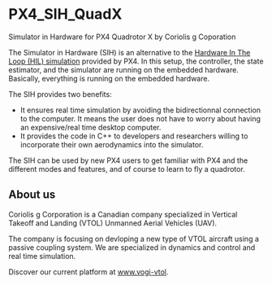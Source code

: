 # PX4_SIH_QuadX
Simulator in Hardware for PX4 Quadrotor X by Coriolis g Coporation

The Simulator in Hardware (SIH) is an alternative to the [Hardware In The Loop (HIL) simulation](https://dev.px4.io/en/simulation/hitl.html) provided by PX4. In this setup, the controller, the state estimator, and the simulator are running on the embedded hardware. Basically, everything is running on the embedded hardware.

The SIH provides two benefits:
- It ensures real time simulation by avoiding the bidirectionnal connection to the computer. It means the user does not have to worry about having an expensive/real time desktop computer.
- It provides the code in C++ to developers and researchers willing to incorporate their own aerodynamics into the simulator.

The SIH can be used by new PX4 users to get familiar with PX4 and the different modes and features, and of course to learn to fly a quadrotor.

## About us
Coriolis g Corporation is a Canadian company specialized in Vertical Takeoff and Landing (VTOL) Unmanned Aerial Vehicles (UAV). 

The company is focusing on devloping a new type of VTOL aircraft using a passive coupling system.
We are specialized in dynamics and control and real time simulation.

Discover our current platform at www.vogi-vtol.



